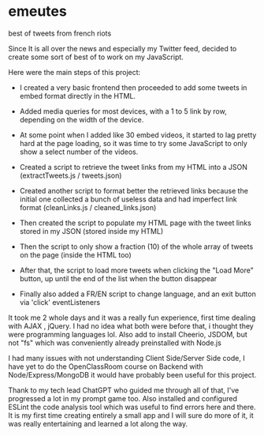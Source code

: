 # emeutes
best of tweets from french riots

Since It is all over the news and especially my Twitter feed, decided to create some sort of best of to work on my JavaScript.

Here were the main steps of this project:

- I created a very basic frontend then proceeded to add some tweets in embed format directly in the HTML. 

- Added media queries for most devices, with a 1 to 5 link by row, depending on the width of the device.

- At some point when I added like 30 embed videos, it started to lag pretty hard at the page loading, so it was time to try some JavaScript to only show a select number of the videos.

- Created a script to retrieve the tweet links from my HTML into a JSON (extractTweets.js / tweets.json)

- Created another script to format better the retrieved links because the initial one collected a bunch of useless data and had imperfect link format (cleanLinks.js / cleaned_links.json)

- Then created the script to populate my HTML page with the tweet links stored in my JSON (stored inside my HTML)

- Then the script to only show a fraction (10) of the whole array of tweets on the page (inside the HTML too)

- After that, the script to load more tweets when clicking the "Load More" button, up until the end of the list when the button disappear

- Finally also added a FR/EN script to change language, and an exit button via 'click' eventListeners


It took me 2 whole days and it was a really fun experience, first time dealing with AJAX , jQuery. I had no idea what both were before that, i thought they were programming languages lol. Also add to install Cheerio, JSDOM, but not "fs" which was conveniently already preinstalled with Node.js 


I had many issues with not understanding Client Side/Server Side code, I have yet to do the OpenClassRoom course on Backend with Node/Express/MongoDB it would have probably been useful for this project. 

Thank to my tech lead ChatGPT who guided me through all of that, I've progressed a lot in my prompt game too. Also installed and configured ESLint the code analysis tool which was useful to find errors here and there.
It is my first time creating entirely a small app and I will sure do more of it, it was really entertaining and learned a lot along the way. 

